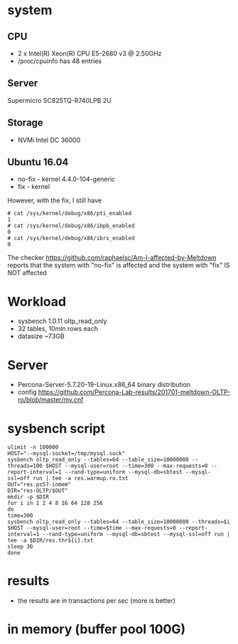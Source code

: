 # system

## CPU
* 2 x Intel(R) Xeon(R) CPU E5-2680 v3 @ 2.50GHz
* /proc/cpuinfo has 48 entries

## Server
Supermicro SC825TQ-R740LPB 2U

## Storage
* NVMi Intel DC 36000 

## Ubuntu 16.04
* no-fix - kernel  4.4.0-104-generic
* fix - kernel 

However, with the fix, I still have
```
# cat /sys/kernel/debug/x86/pti_enabled
1
# cat /sys/kernel/debug/x86/ibpb_enabled
0
# cat /sys/kernel/debug/x86/ibrs_enabled
0
```
The checker https://github.com/raphaelsc/Am-I-affected-by-Meltdown
reports that the system with "no-fix" is affected and the system with "fix" IS NOT affected

# Workload
* sysbench 1.0.11 oltp_read_only
* 32 tables, 10mln rows each
* datasize ~73GB

# Server
* Percona-Server-5.7.20-19-Linux.x86_64 binary distribution
* config https://github.com/Percona-Lab-results/201701-meltdown-OLTP-ro/blob/master/my.cnf

# sysbench script
```
ulimit -n 100000
HOST="--mysql-socket=/tmp/mysql.sock"
sysbench oltp_read_only --tables=64 --table_size=10000000 --threads=100 $HOST --mysql-user=root --time=300 --max-requests=0 --report-interval=1 --rand-type=uniform --mysql-db=sbtest --mysql-ssl=off run | tee -a res.warmup.ro.txt
OUT="res.ps57-inmem"
DIR="res-OLTP/$OUT"
mkdir -p $DIR
for i in 1 2 4 8 16 64 128 256
do
time=300
sysbench oltp_read_only --tables=64 --table_size=10000000 --threads=$i $HOST --mysql-user=root --time=$time --max-requests=0 --report-interval=1 --rand-type=uniform --mysql-db=sbtest --mysql-ssl=off run | tee -a $DIR/res.thr${i}.txt
sleep 30
done
```


# results
* the results are in transactions per sec (more is better)

# in memory (buffer pool 100G)



